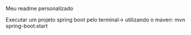 Meu readme personalizado

Executar um projeto spring boot pelo terminal-> utilizando o maven: mvn spring-boot:start 